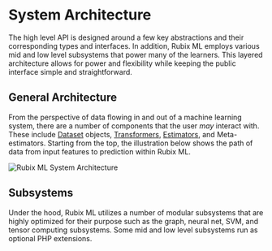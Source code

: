 # System Architecture
The high level API is designed around a few key abstractions and their corresponding types and interfaces. In addition, Rubix ML employs various mid and low level subsystems that power many of the learners. This layered architecture allows for power and flexibility while keeping the public interface simple and straightforward.

## General Architecture
From the perspective of data flowing in and out of a machine learning system, there are a number of components that the user *may* interact with. These include [Dataset](./datasets/api.md) objects, [Transformers](./transformers/api.md), [Estimators](estimator.md), and Meta-estimators. Starting from the top, the illustration below shows the path of data from input features to prediction within Rubix ML.

![Rubix ML System Architecture](https://raw.githubusercontent.com/RubixML/RubixML/master/docs/img/rubix-ml-system-architecture.svg?sanitize=true)

## Subsystems
Under the hood, Rubix ML utilizes a number of modular subsystems that are highly optimized for their purpose such as the graph, neural net, SVM, and tensor computing subsystems. Some mid and low level subsystems run as optional PHP extensions.